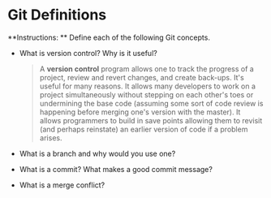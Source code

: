 # Git Definitions

**Instructions: ** Define each of the following Git concepts.

* What is version control?  Why is it useful?
  > A **version control** program allows one to track the progress of a project, review and revert changes, and create back-ups. It's useful for many reasons. It allows many developers to work on a project simultaneously without stepping on each other's toes or undermining the base code (assuming some sort of code review is happening before merging one's version with the master). It allows programmers to build in save points allowing them to revisit (and perhaps reinstate) an earlier version of code if a problem arises.

* What is a branch and why would you use one?
* What is a commit? What makes a good commit message?
* What is a merge conflict?